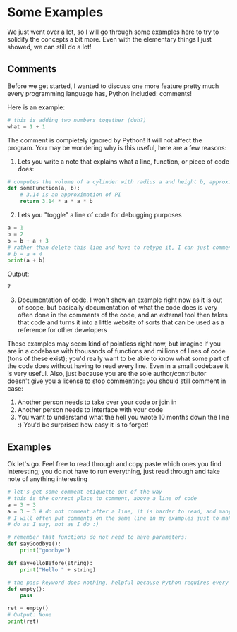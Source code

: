 # Some Examples
We just went over a lot, so I will go through some examples here to try to solidify the concepts a bit more. Even with the elementary things I just showed, we can still do a lot!

## Comments
Before we get started, I wanted to discuss one more feature pretty much every programming language has, Python included: comments!

Here is an example:
```python
# this is adding two numbers together (duh?)
what = 1 + 1
```
The comment is completely ignored by Python! It will not affect the program. You may be wondering why is this useful, here are a few reasons:

1. Lets you write a note that explains what a line, function, or piece of code does:
```python
# computes the volume of a cylinder with radius a and height b, approximated to 2 significant figures
def someFunction(a, b):
    # 3.14 is an approximation of PI
    return 3.14 * a * a * b
``` 
2. Lets you "toggle" a line of code for debugging purposes
```python
a = 1
b = 2
b = b + a + 3
# rather than delete this line and have to retype it, I can just comment it out temporarily
# b = a + 4
print(a + b)
```
Output:
```
7
```
3. Documentation of code. I won't show an example right now as it is out of scope, but basically documentation of what the code does is very often done in the comments of the code, and an external tool then takes that code and turns it into a little website of sorts that can be used as a reference for other developers

These examples may seem kind of pointless right now, but imagine if you are in a codebase with thousands of functions and millions of lines of code (tons of these exist); you'd really want to be able to know what some part of the code does without having to read every line. Even in a small codebase it is very useful. Also, just because you are the sole author/contributor doesn't give you a license to stop commenting: you should still comment in case:
1. Another person needs to take over your code or join in
2. Another person needs to interface with your code
3. You want to understand what the hell you wrote 10 months down the line :)
You'd be surprised how easy it is to forget!

## Examples
Ok let's go. Feel free to read through and copy paste which ones you find interesting; you do not have to run everything, just read through and take note of anything interesting

```python
# let's get some comment etiquette out of the way
# this is the correct place to comment, above a line of code
a = 3 + 3
a = 3 + 3 # do not comment after a line, it is harder to read, and many style guides have strict line length limit (120 is typical)
# I will often put comments on the same line in my examples just to make it clear what I am referencing
# do as I say, not as I do :)

# remember that functions do not need to have parameters:
def sayGoodbye():
    print("goodbye")

def sayHelloBefore(string):
    print("Hello " + string)

# the pass keyword does nothing, helpful because Python requires every function to have a body but sometimes we wan't something empty as a placeholder as we fill things in
def empty():
    pass

ret = empty()
# Output: None
print(ret)
```